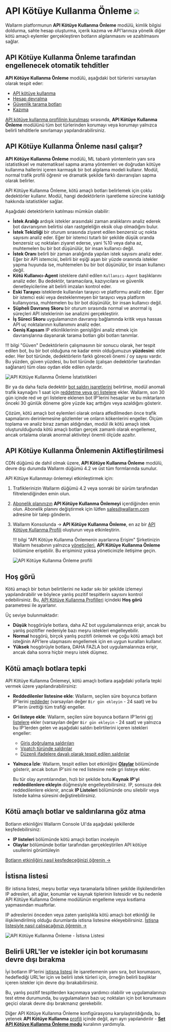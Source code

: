 # API Kötüye Kullanma Önleme <a href="../subscription-plans/#subscription-plans"><img src="../../images/api-security-tag.svg" style="border: none;"></a>

Wallarm platformunun **API Kötüye Kullanma Önleme** modülü, kimlik bilgisi doldurma, sahte hesap oluşturma, içerik kazıma ve API'larınıza yönelik diğer kötü amaçlı eylemler gerçekleştiren botların algılanmasını ve azaltılmasını sağlar. 

## API Kötüye Kullanma Önleme tarafından engellenecek otomatik tehditler

**API Kötüye Kullanma Önleme** modülü, aşağıdaki bot türlerini varsayılan olarak tespit eder:

* [API kötüye kullanma](../attacks-vulns-list.md#api-abuse)
* [Hesap devralma](../attacks-vulns-list.md#api-abuse-account-takeover)
* [Güvenlik tarama botları](../attacks-vulns-list.md#api-abuse-security-crawlers)
* [Kazıma](../attacks-vulns-list.md#api-abuse-scraping)

[API kötüye kullanma profilinin kurulması](../api-abuse-prevention/setup.md#creating-api-abuse-profile) sırasında, **API Kötüye Kullanma Önleme** modülünü tüm bot türlerinden korumayı veya korumayı yalnızca belirli tehditlerle sınırlamayı yapılandırabilirsiniz.

## API Kötüye Kullanma Önleme nasıl çalışır?

**API Kötüye Kullanma Önleme** modülü, ML tabanlı yöntemlerin yanı sıra istatistiksel ve matematiksel sapma arama yöntemleri ve doğrudan kötüye kullanma hallerini içeren karmaşık bir bot algılama modeli kullanır. Modül, normal trafik profili öğrenir ve dramatik şekilde farklı davranışları sapma olarak belirler.

API Kötüye Kullanma Önleme, kötü amaçlı botları belirlemek için çoklu dedektörler kullanır. Modül, hangi dedektörlerin işaretleme sürecine katıldığı hakkında istatistikler sağlar.

Aşağıdaki detektörlerin katılması mümkün olabilir:

* **İstek Aralığı** ardışık istekler arasındaki zaman aralıklarını analiz ederek bot davranışının belirtisi olan rastgeleliğin eksik olup olmadığını bulur.
* **İstek Tekizliği** bir oturum sırasında ziyaret edilen benzersiz uç nokta sayısını analiz eder. Eğer bir istemci tutarlı bir şekilde düşük oranda benzersiz uç noktaları ziyaret ederse, yani %10 veya daha az, muhtemelen bu bir bot düşünülür, bir insan kullanıcı değil.
* **İstek Oranı** belirli bir zaman aralığında yapılan istek sayısını analiz eder. Eğer bir API istemcisi, belirli bir eşiği aşan bir yüzde oranında istekler yapma huyunda ise, muhtemelen bu bir bot düşünülür, bir insan kullanıcı değil.
* **Kötü Kullanıcı-Agent** isteklere dahil edilen `Kullanıcı-Agent` başlıklarını analiz eder. Bu dedektör, taramacılara, kazıyıcılara ve güvenlik denetleyicilerine ait belirli imzaları kontrol eder. 
* **Eski Tarayıcı** isteklerde kullanılan tarayıcı ve platformu analiz eder. Eğer bir istemci eski veya desteklenmeyen bir tarayıcı veya platform kullanıyorsa, muhtemelen bu bir bot düşünülür, bir insan kullanıcı değil.
* **Şüpheli Davranış Skoru** bir oturum sırasında normal ve anormal iş süreçleri API isteklerinin ise analizini gerçekleştirir. 
* **İş Süreci Skoru** uygulamanızın davranışı bağlamında kritik veya hassas API uç noktalarının kullanımını analiz eder. 
* **Geniş Kapsam** IP etkinliklerinin genişliğini analiz etmek için davranışlarına dayanarak tarama botları gibi botları tanımlar.

!!! bilgi "Güven" 
    Dedektörlerin çalışmasının bir sonucu olarak, her tespit edilen bot, bu bir bot olduğuna ne kadar emin olduğumuzun **yüzdesini**: elde eder. Her bot türünde, dedektörlerin farklı göreceli önemi / oy sayısı vardır. Bu yüzden, güven yüzdesi, bu bot türünde (çalışan dedektörler tarafından sağlanan) tüm olası oydan elde edilen oylardır.

![API Kötüye Kullanma Önleme İstatistikleri](../images/about-wallarm-waf/abi-abuse-prevention/api-abuse-prevention-statistics.png)

Bir ya da daha fazla dedektör [bot saldırı işaretlerini](#automated-threats-blocked-by-api-abuse-prevention) belirtirse, modül anomali trafik kaynağını 1 saat için [reddetme veya gri listelere](#reaction-to-malicious-bots) ekler. Wallarm, son 30 gün içinde red ve gri listelere eklenen bot IP'lerini hesaplar ve bu miktarların önceki 30 günlük döneme göre yüzde kaç arttığını veya azaldığını gösterir.

Çözüm, kötü amaçlı bot eylemleri olarak onlara atfedilmeden önce trafik sapmalarını derinlemesine gözlemler ve onların kökenlerini engeller. Ölçüm toplama ve analiz biraz zaman aldığından, modül ilk kötü amaçlı istek oluşturulduğunda kötü amaçlı botları gerçek zamanlı olarak engellemez, ancak ortalama olarak anormal aktiviteyi önemli ölçüde azaltır.

## API Kötüye Kullanma Önlemenin Aktifleştirilmesi

CDN düğümü de dahil olmak üzere, **API Kötüye Kullanma Önleme** modülü, devre dışı durumda Wallarm düğümü 4.2 ve üst tüm formlarında sunulur.

API Kötüye Kullanmayı önlemeyi etkinleştirmek için:

1. Trafiklerinizin Wallarm düğümü 4.2 veya sonraki bir sürüm tarafından filtrelendiğinden emin olun.
1. [Abonelik planınızın](../about-wallarm/subscription-plans.md) **API Kötüye Kullanma Önlemeyi** içerdiğinden emin olun. Abonelik planını değiştirmek için lütfen [sales@wallarm.com](mailto:sales@wallarm.com) adresine bir talep gönderin.
1. Wallarm Konsolunda → **API Kötüye Kullanma Önleme**, en az bir [API Kötüye Kullanma Profili](../api-abuse-prevention/setup.md) oluşturun veya etkinleştirin.

    !!! bilgi "API Kötüye Kullanma Önlemenin ayarlarına Erişim"
        Şirketinizin Wallarm hesabının yalnızca [yöneticileri](../user-guides/settings/users.md#user-roles), **API Kötüye Kullanma Önleme** bölümüne erişebilir. Bu erişiminiz yoksa yöneticinizle iletişime geçin.

    ![API Kötüye Kullanma Önleme profili](../images/about-wallarm-waf/abi-abuse-prevention/create-api-abuse-prevention.png)

## Hoş görü

Kötü amaçlı bir botun belirtilerini ne kadar sıkı bir şekilde izlemeyi yapılandırabilir ve böylece yanlış pozitif tespitlerin sayısını kontrol edebilirsiniz. Bu, [API Kötüye Kullanma Profilleri](../api-abuse-prevention/setup.md#creating-api-abuse-profile) içindeki **Hoş görü** parametresi ile ayarlanır.

Üç seviye bulunmaktadır:

* **Düşük** hoşgörüyle botlara, daha AZ bot uygulamalarınıza erişir, ancak bu yanlış pozitifler nedeniyle bazı meşru istekleri engelleyebilir.
* **Normal** hoşgörü, birçok yanlış pozitifi önlemek ve çoğu kötü amaçlı bot isteğinin API'lere ulaşmasını engellemek için en uygun kuralları kullanır.
* **Yüksek** hoşgörüyle botlara, DAHA FAZLA bot uygulamalarınıza erişir, ancak daha sonra hiçbir meşru istek düşmez.

## Kötü amaçlı botlara tepki

API Kötüye Kullanma Önlemeyi, kötü amaçlı botlara aşağıdaki yollarla tepki vermek üzere yapılandırabilirsiniz:

* **Reddedilenler listesine ekle**: Wallarm, seçilen süre boyunca botların IP'lerini [reddeder](../user-guides/ip-lists/denylist.md) (varsayılan değer `Bir gün ekleyin` - 24 saat) ve bu IP'lerin ürettiği tüm trafiği engeller.
* **Gri listeye ekle**: Wallarm, seçilen süre boyunca botların IP'lerini [gri listelere](../user-guides/ip-lists/graylist.md) ekler (varsayılan değer `Bir gün ekleyin` - 24 saat) ve yalnızca bu IP'lerden gelen ve aşağıdaki saldırı belirtilerini içeren istekleri engeller:

    * [Giriş doğrulama saldırıları](../about-wallarm/protecting-against-attacks.md#input-validation-attacks)
    * [Vpatch türünde saldırılar](../user-guides/rules/vpatch-rule.md)
    * [Düzenli ifadelere dayalı olarak tespit edilen saldırılar](../user-guides/rules/regex-rule.md)

* **Yalnızca İzle**: Wallarm, tespit edilen bot etkinliğini [**Olaylar**](../user-guides/events/check-attack.md) bölümünde gösterir, ancak botun IP'sini ne red listesine nede gri listeye ekler. 

    Bu tür olay ayrıntılarından, hızlı bir şekilde botu **Kaynak IP'yi reddedilenlere ekleyin** düğmesiyle engelleyebilirsiniz. IP, sonsuza dek reddedilenlere eklenir, ancak **IP Listeleri** bölümünde onu silebilir veya listede kalma süresini değiştirebilirsiniz.

## Kötü amaçlı botlar ve saldırılarına göz atma

Botların etkinliğini Wallarm Console UI'da aşağıdaki şekillerde keşfedebilirsiniz:

* **IP listeleri** bölümünde kötü amaçlı botları inceleyin
* **Olaylar** bölümünde botlar tarafından gerçekleştirilen API kötüye usullerini görüntüleyin

[Botların etkinliğini nasıl keşfedeceğinizi öğrenin →](../api-abuse-prevention/setup.md#exploring-blocked-malicious-bots-and-their-attacks)

## İstisna listesi

Bir istisna listesi, meşru botlar veya taramalarla bilinen şekilde ilişkilendirilen IP adresleri, alt ağlar, konumlar ve kaynak tiplerinin listesidir ve bu nedenle API Kötüye Kullanma Önleme modülünün engelleme veya kısıtlama yapmasından muaftırlar.

IP adreslerini önceden veya zaten yanlışlıkla kötü amaçlı bot etkinliği ile ilişkilendirilmiş olduğu durumlarda istisna listesine ekleyebilirsiniz. [İstisna listesiyle nasıl çalışacağınızı öğrenin →](../api-abuse-prevention/setup.md#working-with-exception-list)

![API Kötüye Kullanma Önleme - İstisna Listesi](../images/about-wallarm-waf/abi-abuse-prevention/exception-list.png)

## Belirli URL'ler ve istekler için bot korumasını devre dışı bırakma

İyi botların IP'lerini [istisna listesi](#exception-list) ile işaretlemenin yanı sıra, bot korumasını, hedeflediği URL'ler için ve belirli istek türleri için, örneğin belirli başlıklar içeren istekler için devre dışı bırakabilirsiniz.

Bu, yanlış pozitif tespitlerden kaçınmaya yardımcı olabilir ve uygulamalarınızı test etme durumunda, bu uygulamaların bazı uç noktaları için bot korumasını geçici olarak devre dışı bırakmanız gerekebilir.

Diğer API Kötüye Kullanma Önleme konfigürasyonu karşılaştırıldığında, bu yetenek **API Kötüye Kullanma** [profili](../api-abuse-prevention/setup.md) içinde değil, ayrı ayrı yapılandırılır - [**Set API Kötüye Kullanma Önleme modu**](../user-guides/rules/api-abuse-url.md) kuralının yardımıyla.

